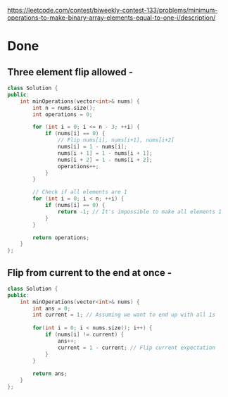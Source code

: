 https://leetcode.com/contest/biweekly-contest-133/problems/minimum-operations-to-make-binary-array-elements-equal-to-one-i/description/
# Done
## Three element flip allowed - 
```C++
class Solution {
public:
    int minOperations(vector<int>& nums) {
        int n = nums.size();
        int operations = 0;

        for (int i = 0; i <= n - 3; ++i) {
            if (nums[i] == 0) {
                // Flip nums[i], nums[i+1], nums[i+2]
                nums[i] = 1 - nums[i];
                nums[i + 1] = 1 - nums[i + 1];
                nums[i + 2] = 1 - nums[i + 2];
                operations++;
            }
        }

        // Check if all elements are 1
        for (int i = 0; i < n; ++i) {
            if (nums[i] == 0) {
                return -1; // It's impossible to make all elements 1
            }
        }

        return operations;
    }
};
```

## Flip from current to the end at once - 
```C++
class Solution {
public:
    int minOperations(vector<int>& nums) {
        int ans = 0;
        int current = 1; // Assuming we want to end up with all 1s
        
        for(int i = 0; i < nums.size(); i++) {
            if (nums[i] != current) {
                ans++;
                current = 1 - current; // Flip current expectation
            }
        }
        
        return ans;
    }
};
```

